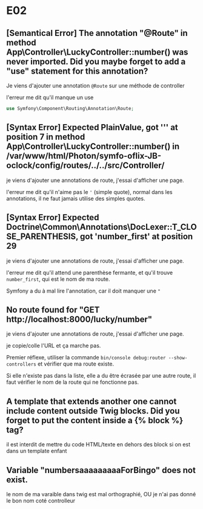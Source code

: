 # E02

## [Semantical Error] The annotation "@Route" in method App\Controller\LuckyController::number() was never imported. Did you maybe forget to add a "use" statement for this annotation?

Je viens d'ajouter une annotation `@Route` sur une méthode de controller

l'erreur me dit qu'il manque un use

```php
use Symfony\Component\Routing\Annotation\Route;
```

## [Syntax Error] Expected PlainValue, got ''' at position 7 in method App\Controller\LuckyController::number() in /var/www/html/Photon/symfo-oflix-JB-oclock/config/routes/../../src/Controller/

je viens d'ajouter une annotations de route, j'essai d'afficher une page.

l'erreur me dit qu'il n'aime pas le `'` (simple quote), normal dans les annotations, il ne faut jamais utilise des simples quotes.

## [Syntax Error] Expected Doctrine\Common\Annotations\DocLexer::T_CLOSE_PARENTHESIS, got 'number_first' at position 29

je viens d'ajouter une annotations de route, j'essai d'afficher une page.

l'erreur me dit qu'il attend une parenthèse fermante, et qu'il trouve `number_first`, qui est le nom de ma route.

Symfony a du à mal lire l'annotation, car il doit manquer une `"`

## No route found for "GET http://localhost:8000/lucky/number"

je viens d'ajouter une annotations de route, j'essai d'afficher une page.

je copie/colle l'URL et ça marche pas.

Premier réflexe, utiliser la commande `bin/console debug:router --show-controllers` et vérifier que ma route existe.

Si elle n'existe pas dans la liste, elle a du être écrasée par une autre route, il faut vérifier le nom de la route qui ne fonctionne pas.

## A template that extends another one cannot include content outside Twig blocks. Did you forget to put the content inside a {% block %} tag?

il est interdit de mettre du code HTML/texte en dehors des block si on est dans un template enfant

## Variable "numbersaaaaaaaaaForBingo" does not exist.

le nom de ma varaible dans twig est mal orthographié, OU je n'ai pas donné le bon nom coté controlleur